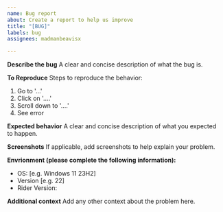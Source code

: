 ```yaml
---
name: Bug report
about: Create a report to help us improve
title: "[BUG]"
labels: bug
assignees: madmanbeavisx

---
```


**Describe the bug**
A clear and concise description of what the bug is.

**To Reproduce**
Steps to reproduce the behavior:
1. Go to '...'
2. Click on '....'
3. Scroll down to '....'
4. See error

**Expected behavior**
A clear and concise description of what you expected to happen.

**Screenshots**
If applicable, add screenshots to help explain your problem.

**Envrionment (please complete the following information):**
 - OS: [e.g. Windows 11 23H2]
 - Version [e.g. 22]
 - Rider Version:

**Additional context**
Add any other context about the problem here.
